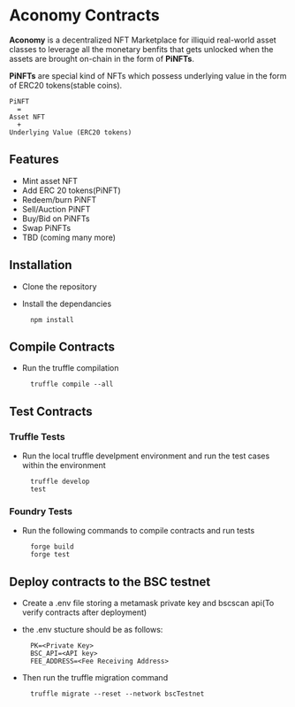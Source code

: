 # Aconomy Contracts

**Aconomy** is a decentralized NFT Marketplace for illiquid real-world asset classes to leverage all the monetary benfits that gets unlocked when the assets are brought on-chain in the form of **PiNFTs**.

**PiNFTs** are special kind of NFTs which possess underlying value in the form of ERC20 tokens(stable coins).

```text
PiNFT
  =
Asset NFT
  +
Underlying Value (ERC20 tokens)
```

## Features

- Mint asset NFT
- Add ERC 20 tokens(PiNFT)
- Redeem/burn PiNFT
- Sell/Auction PiNFT
- Buy/Bid on PiNFTs 
- Swap PiNFTs
- TBD (coming many more)

## Installation

- Clone the repository
- Install the dependancies 

        npm install

## Compile Contracts

- Run the truffle compilation 

        truffle compile --all
        
## Test Contracts

### Truffle Tests

- Run the local truffle develpment environment and run the test cases within the environment

        truffle develop
        test
    
### Foundry Tests
- Run the following commands to compile contracts and run tests

        forge build
        forge test


## Deploy contracts to the BSC testnet

- Create a .env file storing a metamask private key and bscscan api(To verify contracts after deployment)
- the .env stucture should be as follows:

        PK=<Private Key>
        BSC_API=<API key>
        FEE_ADDRESS=<Fee Receiving Address>

- Then run the truffle migration command

        truffle migrate --reset --network bscTestnet







